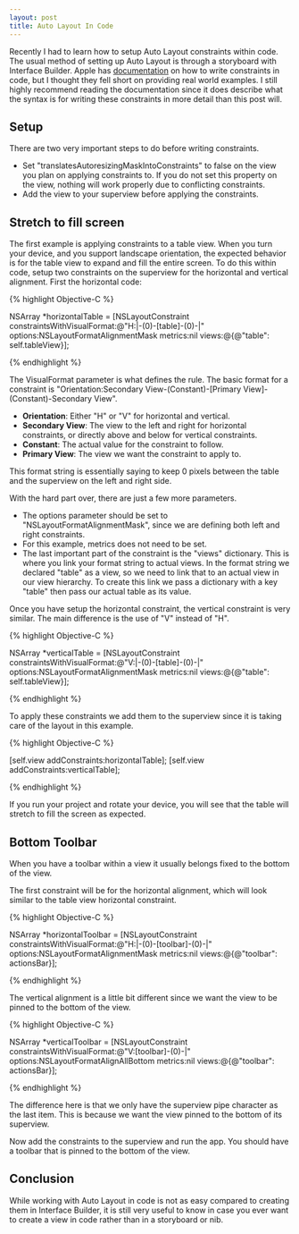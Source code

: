 ```yaml
---
layout: post
title: Auto Layout In Code
---
```

Recently I had to learn how to setup Auto Layout constraints within code. The usual method of setting up Auto Layout is through a storyboard with Interface Builder. Apple has [documentation][1] on how to write constraints in code, but I thought they fell short on providing real world examples. I still highly recommend reading the documentation since it does describe what the syntax is for writing these constraints in more detail than this post will.


## Setup
There are two very important steps to do before writing constraints.

- Set "translatesAutoresizingMaskIntoConstraints" to false on the view you plan on applying constraints to. If you do not set this property on the view, nothing will work properly due to conflicting constraints.
- Add the view to your superview before applying the constraints.

## Stretch to fill screen
The first example is applying constraints to a table view. When you turn your device, and you support landscape orientation, the expected behavior is for the table view to expand and fill the entire screen. To do this within code, setup two constraints on the superview for the horizontal and vertical alignment. First the horizontal code:

{% highlight Objective-C %}

NSArray *horizontalTable = [NSLayoutConstraint 
	constraintsWithVisualFormat:@"H:|-(0)-[table]-(0)-|" 
	options:NSLayoutFormatAlignmentMask 
	metrics:nil 
	views:@{@"table": self.tableView}];
	
{% endhighlight %}

The VisualFormat parameter is what defines the rule. The basic format for a constraint is "Orientation:Secondary View-(Constant)-[Primary View]-(Constant)-Secondary View".

  - **Orientation**: Either "H" or "V" for horizontal and vertical.
  - **Secondary View**: The view to the left and right for horizontal constraints, or directly above and below for vertical constraints.
  - **Constant**: The actual value for the constraint to follow.
  - **Primary View**: The view we want the constraint to apply to.
  
This format string is essentially saying to keep 0 pixels between the table and the superview on the left and right side.

With the hard part over, there are just a few more parameters.

- The options parameter should be set to "NSLayoutFormatAlignmentMask", since we are defining both left and right constraints. 
- For this example, metrics does not need to be set.
- The last important part of the constraint is the "views" dictionary. This is where you link your format string to actual views. In the format string we declared "table" as a view, so we need to link that to an actual view in our view hierarchy. To create this link we pass a dictionary with a key "table" then pass our actual table as its value.

Once you have setup the horizontal constraint, the vertical constraint is very similar. The main difference is the use of "V" instead of "H".

{% highlight Objective-C %}

NSArray *verticalTable = [NSLayoutConstraint 
	constraintsWithVisualFormat:@"V:|-(0)-[table]-(0)-|" 	options:NSLayoutFormatAlignmentMask 
	metrics:nil 
	views:@{@"table": self.tableView}];

{% endhighlight %}

To apply these constraints we add them to the superview since it is taking care of the layout in this example.

{% highlight Objective-C %}

[self.view addConstraints:horizontalTable];
[self.view addConstraints:verticalTable];

{% endhighlight %}

If you run your project and rotate your device, you will see that the table will stretch to fill the screen as expected.


## Bottom Toolbar
When you have a toolbar within a view it usually belongs fixed to the bottom of the view.

The first constraint will be for the horizontal alignment, which will look similar to the table view horizontal constraint.

{% highlight Objective-C %}

NSArray *horizontalToolbar = [NSLayoutConstraint 
	constraintsWithVisualFormat:@"H:|-(0)-[toolbar]-(0)-|" 
	options:NSLayoutFormatAlignmentMask 
	metrics:nil 
	views:@{@"toolbar": actionsBar}];

{% endhighlight %}

The vertical alignment is a little bit different since we want the view to be pinned to the bottom of the view.

{% highlight Objective-C %}

NSArray *verticalToolbar = [NSLayoutConstraint 
	constraintsWithVisualFormat:@"V:[toolbar]-(0)-|" 
	options:NSLayoutFormatAlignAllBottom 
	metrics:nil 
	views:@{@"toolbar": actionsBar}];

{% endhighlight %}

The difference here is that we only have the superview pipe character as the last item. This is because we want the view pinned to the bottom of its superview.

Now add the constraints to the superview and run the app. You should have a toolbar that is pinned to the bottom of the view.

## Conclusion
While working with Auto Layout in code is not as easy compared to creating them in Interface Builder, it is still very useful to know in case you ever want to create a view in code rather than in a storyboard or nib.




[1]: https://developer.apple.com/library/mac/releasenotes/UserExperience/RNAutomaticLayout/index.html#//apple_ref/doc/uid/TP40010631-CH1-SW3